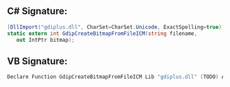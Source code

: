 
## C# Signature:
```cs
[DllImport("gdiplus.dll", CharSet=CharSet.Unicode, ExactSpelling=true)]
static extern int GdipCreateBitmapFromFileICM(string filename,
   out IntPtr bitmap);
```

## VB Signature:
```cs
Declare Function GdipCreateBitmapFromFileICM Lib "gdiplus.dll" (TODO) As TODO
```
